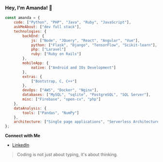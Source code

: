 ### Hey, I'm Amanda! 👋

```javascript
const amanda = {
    code: ["Python", "PHP", "Java", "Ruby", "JavaScript"],
    askMeAbout: ["dev full stack"],
    technologies: {
        backEnd: {
            js: ["Node", "JQuery", "React", "Angular", "Vue"],
            python: ["Flask", "Django", "TensorFlow", "Scikit-learn"],
            php: ["Laravel"]
            ruby: ["Ruby on Rails"]
        },
        mobileApp: {
            native: ["Android and IOs Development"]
        },
        extras: {
            ["Bootstrap, C, C++"]
        },
        devOps: ["AWS", "Docker", "Nginx"],
        databases: ["MySQL", "sqlite", "PostgreSQL", "SQL Server"],
        misc: ["Firebase", "open-cv", "php"]
    },
    dataAnalysis: {
        tools: ["Pandas", "NumPy"]
    },
    architecture: ["Single page applications", "Serverless Architecture"],
};
``` 

<strong>Connect with Me</strong>

- [LinkedIn](your_linkedin_profile)

> Coding is not just about typing, it's about thinking.
